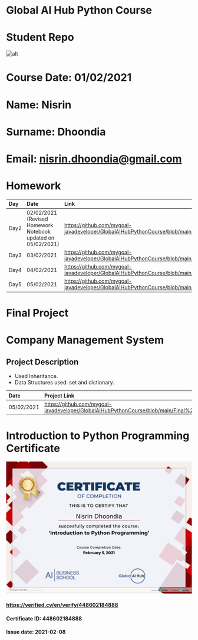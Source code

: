 # Global AI Hub Python Course  
# Student Repo  
![alt](<https://github.com/globalaihub/gaih-students-repo-example/blob/main/img/logo.png>)  
# Course Date: 01/02/2021  
# Name: Nisrin  
# Surname: Dhoondia  
# Email: nisrin.dhoondia@gmail.com  

# Homework  
|Day|Date|Link|
|:----|:----|:----|
|Day2|02/02/2021 (Revised Homework Notebook updated on 05/02/2021)|https://github.com/mygoal-javadeveloper/GlobalAIHubPythonCourse/blob/main/Homeworks/Day2/Day2.ipynb|  
|Day3|03/02/2021|https://github.com/mygoal-javadeveloper/GlobalAIHubPythonCourse/blob/main/Homeworks/Day3/Day3.ipynb|  
|Day4|04/02/2021|https://github.com/mygoal-javadeveloper/GlobalAIHubPythonCourse/blob/main/Homeworks/Day4/Day4.ipynb|  
|Day5|05/02/2021|https://github.com/mygoal-javadeveloper/GlobalAIHubPythonCourse/blob/main/Homeworks/Day5/Day5.ipynb|  

# Final Project  
# Company Management System

## Project Description  
  * Used Inheritance.  
  * Data Structures used: set and dictionary.  

|Date|Project Link|  
|:----|:----| 
|05/02/2021|https://github.com/mygoal-javadeveloper/GlobalAIHubPythonCourse/blob/main/Final%20Project/Final_Project.ipynb|  

# Introduction to Python Programming Certificate  

![Alt](<https://github.com/mygoal-javadeveloper/GlobalAIHubPythonCourse/blob/main/Certificate/Introduction%20to%20Python%20Programming_GlobalAIHub.png>)  

#### https://verified.cv/en/verify/448602184888  
#### Certificate ID: 448602184888  
#### Issue date: 2021-02-08  



